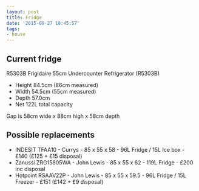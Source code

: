 ```yaml
---
layout: post
title: Fridge
date: '2015-09-27 18:45:57'
tags:
- house
---
```


## Current fridge

R5303B Frigidaire 55cm Undercounter Refrigerator (R5303B)

* Height 	84.5cm (86cm measured)
* Width	 54.5cm (55cm measured)
* Depth	 57.0cm
* Net 		122L total capacity
 
Gap is 58cm wide x 88cm high x 58cm depth

## Possible replacements

* INDESIT TFAA10 - Currys - 85 x 55 x 58 - 96L Fridge / 15L Ice box - £140 (£125 + £15 disposal)
* Zanussi ZRG15805WA - John Lewis - 85 x 55 x 62 - 119L Fridge - £200 inc disposal
* Hotpoint RSAAV22P - John Lewis - 85 x 55 x 59.5 - 96L Fridge / 15L Freezer - £151 (£142 + £9 disposal)